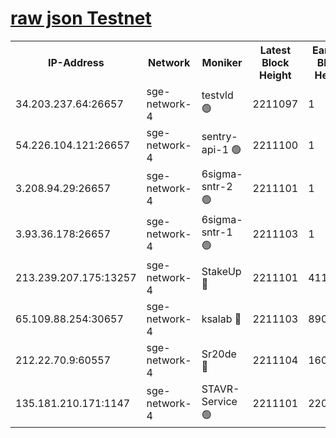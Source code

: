 
[raw json Testnet](https://rpc-check.sget.stavr.tech/sget/rpc-sget-result.json)
=


<table><tr><th>IP-Address</th><th>Network</th><th>Moniker</th><th>Latest Block Height</th><th>Earliest Block Height</th><th>Catching Up</th><th>Tx Index</th><th>Voting Power</th><th>Scan Time</th></tr><tr><td>34.203.237.64:26657</td><td>sge-network-4</td><td>testvld 🟢</td><td>2211097</td><td>1</td><td>False</td><td>on</td><td>0</td><td>2024-03-28T05:55:41.648833178UTC</td></tr><tr><td>54.226.104.121:26657</td><td>sge-network-4</td><td>sentry-api-1 🟢</td><td>2211100</td><td>1</td><td>False</td><td>on</td><td>0</td><td>2024-03-28T05:55:56.663600177UTC</td></tr><tr><td>3.208.94.29:26657</td><td>sge-network-4</td><td>6sigma-sntr-2 🟢</td><td>2211101</td><td>1</td><td>False</td><td>on</td><td>0</td><td>2024-03-28T05:56:05.918404507UTC</td></tr><tr><td>3.93.36.178:26657</td><td>sge-network-4</td><td>6sigma-sntr-1 🟢</td><td>2211103</td><td>1</td><td>False</td><td>on</td><td>0</td><td>2024-03-28T05:56:12.582813065UTC</td></tr><tr><td>213.239.207.175:13257</td><td>sge-network-4</td><td>StakeUp 🔴</td><td>2211101</td><td>411001</td><td>False</td><td>off</td><td>100</td><td>2024-03-28T05:56:05.041492659UTC</td></tr><tr><td>65.109.88.254:30657</td><td>sge-network-4</td><td>ksalab 🔴</td><td>2211103</td><td>890001</td><td>False</td><td>on</td><td>3497</td><td>2024-03-28T05:56:14.940804250UTC</td></tr><tr><td>212.22.70.9:60557</td><td>sge-network-4</td><td>Sr20de 🔴</td><td>2211104</td><td>1608978</td><td>False</td><td>on</td><td>133</td><td>2024-03-28T05:56:17.353158377UTC</td></tr><tr><td>135.181.210.171:1147</td><td>sge-network-4</td><td>STAVR-Service 🟢</td><td>2211101</td><td>2206001</td><td>False</td><td>on</td><td>0</td><td>2024-03-28T05:56:05.339930411UTC</td></tr></table>
